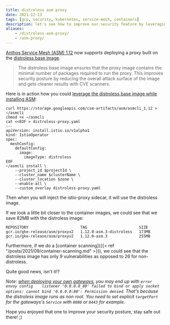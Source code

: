 ```yaml
---
title: distroless asm proxy
date: 2021-12-13
tags: [gcp, security, kubernetes, service-mesh, containers]
description: let's see how to improve our security feature by leveraging the distroless asm proxy image
aliases:
    - /distroless-asm-proxy/
    - /asm-proxy/
---
```

[Anthos Service Mesh (ASM) 1.12](https://cloud.google.com/service-mesh/docs/release-notes#December_09_2021) now supports deploying a proxy built on the [distroless base image](https://istio.io/latest/docs/ops/configuration/security/harden-docker-images/).

> The distroless base image ensures that the proxy image contains the minimal number of packages required to run the proxy. This improves security posture by reducing the overall attack surface of the image and gets cleaner results with CVE scanners.

Here is in action how you could [leverage the distroless base image while installing ASM](https://cloud.google.com/service-mesh/docs/unified-install/options/enable-optional-features#distroless_proxy_image):
```
curl https://storage.googleapis.com/csm-artifacts/asm/asmcli_1.12 > ~/asmcli
chmod +x ~/asmcli
cat <<EOF > distroless-proxy.yaml
---
apiVersion: install.istio.io/v1alpha1
kind: IstioOperator
spec:
  meshConfig:
    defaultConfig:
      image:
        imageType: distroless
EOF
~/asmcli install \
    --project_id $projectId \
    --cluster_name $clusterName \
    --cluster_location $zone \
    --enable-all \
    --custom_overlay distroless-proxy.yaml
```

Then when you will inject the istio-proxy sidecar, it will use the distroless image.

If we look a little bit closer to the container images, we could see that we save 82MB with the distroless image:
```
REPOSITORY                       TAG                       SIZE
gcr.io/gke-release/asm/proxyv2   1.12.0-asm.3-distroless   173MB
gcr.io/gke-release/asm/proxyv2   1.12.0-asm.3              255MB
```

Furthermore, if we do a [container scanning]({{< ref "/posts/2021/09/container-scanning.md" >}}), we could see that the distroless image has only 9 vulnerabilities as opposed to 26 for non-distroless.

Quite good news, isn't it!?

_Note: [when deploying your own gateways](https://cloud.google.com/service-mesh/docs/gateways), you may end up with `error   envoy config    listener '0.0.0.0_80' failed to bind or apply socket options: cannot bind '0.0.0.0:80': Permission denied`. That's because the distroless image runs as non root. You need to set explicit `targetPort` for the gateways's `Service` with `8080` or `8443` for example._

Hope you enjoyed that one to improve your security posture, stay safe out there! ;)